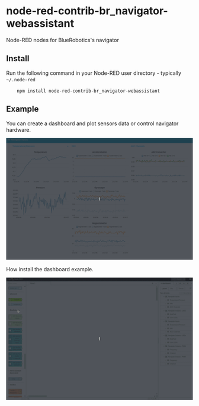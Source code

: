 node-red-contrib-br_navigator-webassistant
=====================

Node-RED nodes for BlueRobotics's navigator

## Install

Run the following command in your Node-RED user directory - typically `~/.node-red`

        npm install node-red-contrib-br_navigator-webassistant

Example
-------
You can create a dashboard and plot sensors data or control navigator hardware.

![example.gif](example.gif)

How install the dashboard example.

![install_example.gif](install_example.gif)